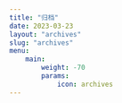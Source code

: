 ```yaml
---
title: "归档"
date: 2023-03-23
layout: "archives"
slug: "archives"
menu:
    main:
        weight: -70
        params: 
            icon: archives
---
```

